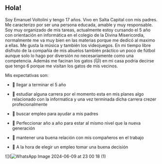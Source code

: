 ## Hola! 
Soy Emanuel Voltolini y tengo 17 años. Vivo en Salta Capital con mis padres. Me caracterizo por ser una persona educada, amable y muy responsable. Soy muy organizado de mis tareas, actualmente estoy cursando el 5 año con orientación en informática en el colegio de la Divina Misericordia, normalmente me va muy bien en las materias porque me dedicó al maximo a ellas.
Me gusta la música y también los videojuegos. En mi tiempo libre disfruto de la compañia de mis abuelos también práctico un poco de fútbol aunque solo lo hago por diversión no necesariamente como una competencia. Además me facinan los gatos (🐱) en mi casa podria decirse que tengo 6 porque me visitan los gatos de mis vecinos.

Mis expectativas son: 

- 🐶 llegar a terminar el 5 año

- 🐶 estudiar alguna carrera por el momento esta en mis planes algo relacionado con la informatica y una vez terminada dicha carrera crezer profecionalmente

- 🐶 buscar empleo para ayudar a mis padres

- 🐶 Perfeccionar año a año para estar al mismo nivel que la nueva generación

- 🐶 mantener una buena relación con mis compañeros en el trabajo

- 🐶 A la hora de elegir un empleo tomar una buena decisión


![](![WhatsApp Image 2024-06-09 at 23 00 18 (1)](https://github.com/EmanuelVoltolini/EmanuelVoltolini/assets/172198813/b7576e14-04ff-472e-8284-b961da3322c6)


